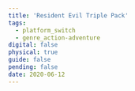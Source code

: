 ```yaml
---
title: 'Resident Evil Triple Pack'
tags:
  - platform_switch
  - genre_action-adventure
digital: false
physical: true
guide: false
pending: false
date: 2020-06-12
---
```

